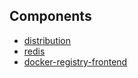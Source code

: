 ## Components
- [distribution](https://github.com/docker/distribution)
- [redis](https://registry.hub.docker.com/_/redis/)
- [docker-registry-frontend](https://github.com/kwk/docker-registry-frontend)

